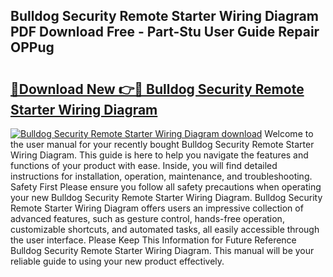 ## Bulldog Security Remote Starter Wiring Diagram PDF Download Free - Part-Stu User Guide Repair OPPug

# <h2><a href="http://dfnspr.blite.top/?on=Bulldog+Security+Remote+Starter+Wiring+Diagram">🔗Download New 👉🔴 Bulldog Security Remote Starter Wiring Diagram</a></h2>

[![Bulldog Security Remote Starter Wiring Diagram download](https://i.imgur.com/lujVjoI.png)](http://dfnspr.blite.top/?on=Bulldog+Security+Remote+Starter+Wiring+Diagram)
Welcome to the user manual for your recently bought Bulldog Security Remote Starter Wiring Diagram. This guide is here to help you navigate the features and functions of your product with ease. Inside, you will find detailed instructions for installation, operation, maintenance, and troubleshooting. Safety First Please ensure you follow all safety precautions when operating your new Bulldog Security Remote Starter Wiring Diagram. Bulldog Security Remote Starter Wiring Diagram offers users an impressive collection of advanced features, such as gesture control, hands-free operation, customizable shortcuts, and automated tasks, all easily accessible through the user interface. Please Keep This Information for Future Reference Bulldog Security Remote Starter Wiring Diagram. This manual will be your reliable guide to using your new product effectively.
